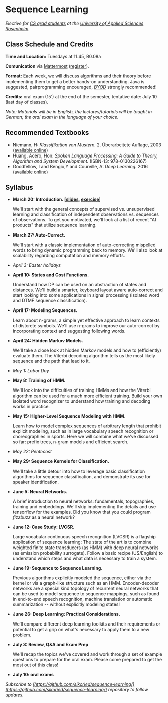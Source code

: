 # Sequence Learning


_Elective for [CS grad students](https://www.fh-rosenheim.de/technik/informatik-mathematik/informatik-master/) at the [University of Applied Sciences Rosenheim](https://www.fh-rosenheim.de)._


## Class Schedule and Credits

**Time and Location:** Tuesdays at 11.45, B0.08a

**Comunication** via [Mattermost](https://inf-mattermost.fh-rosenheim.de/sl-2018/channels/town-square) ([register](https://inf-mattermost.fh-rosenheim.de/signup_user_complete/?id=c9txudhce7bdxni5uxfrzxqm5r)).

**Format:** Each week, we will discuss algorithms and their theory before implementing them to get a better hands-on understanding.
Java is suggested, pairprogramming encouraged, [_BYOD_](https://en.wikipedia.org/wiki/Bring_your_own_device) strongly recommended!

**Credits:** oral exam (15') at the end of the semester, tentative date: July 10 (last day of classes).

_Note: Materials will be in English, the lectures/tutorials will be taught in German; the oral exam in the language of your choice._


## Recommended Textbooks

- Niemann, H: _Klassifikation von Mustern._ 2. Überarbeitete Auflage, 2003 ([available online](https://www5.cs.fau.de/fileadmin/Persons/NiemannHeinrich/klassifikation-von-mustern/m00-www.pdf))
- Huang, Acero, Hon: _Spoken Language Processing: A Guide to Theory, Algorithm and System Development._ (ISBN-13: 978-0130226167)
- Goodfellow, I and Bengio,Y and Courville, A: _Deep Learning._ 2016 ([available online](http://www.deeplearningbook.org/))



## Syllabus

- **March 20: Introduction. [[slides](00/introduction/), [exercise](00/exercise/)]**
	
	We'll start with the general concepts of supervised vs. unsupervised learning and classification of independent observations vs. sequences of observations.
	To get you motivated, we'll look at a list of recent "AI products" that utilize sequence learning.

- **March 27: Auto-Correct.**
	
	We'll start with a classic implementation of auto-correcting mispelled words to bring dynamic programming back to memory.
	We'll also look at scalability regarding computation and memory efforts.

- _April 3: Easter holidays_

- **April 10: States and Cost Functions.**
	
	Understand how DP can be used on an abstraction of states and distances.
	We'll build a smarter, keyboard layout aware auto-correct and start looking into some applications in signal processing (isolated word and DTMF sequence classification).

- **April 17: Modeling Sequences.**
	
	Learn about n-grams, a simple yet effective approach to learn contexts of distcrete symbols.
	We'll use n-grams to improve our auto-correct by incorporating context and suggesting following words.

- **April 24: Hidden Markov Models.**
	
	We'll take a close look at hidden Markov models and how to (efficiently) evaluate them.
	The Viterbi decoding algorithm tells us the most likely sequence and the path that lead to it.

- _May 1: Labor Day_

- **May 8: Training of HMM.**
	
	We'll look into the difficulties of training HMMs and how the Viterbi algorithm can be used for a much more efficient training.
	Build your own isolated word recognizer to understand how training and decoding works in practice.

- **May 15: Higher-Level Sequence Modeling with HMM.**
	
	Learn how to model complex sequences of arbitrary length that prohibit explicit modeling, such as in large vocabulary speech recognition or choreographies in sports.
	Here we will combine what we've discussed so far: prefix trees, n-gram models and efficient search.

- _May 22: Pentecost_

- **May 29: Sequence Kernels for Classification.**
	
	We'll take a little detour into how to leverage basic classification algorithms for sequence classification, and demonstrate its use for speaker identification.

- **June 5: Neural Networks.**
	
	A brief introduction to neural networks: fundamentals, topographies, training and embeddings.
	We'll skip implementing the details and use tensorflow for the examples. Did you know that you could program _fizzbuzz_ as a neural network?

- **June 12: Case Study: LVCSR.**
	
	Large vocabular continuous speech recognition (LVCSR) is a flagship application of sequence learning: The state of the art is to combine weighted finite state transducers (as HMM) with deep neural networks (as emission probability surrogate).
	Follow a basic recipe (US/English) to understand which steps and what data is necessary to train a system.

- **June 19: Sequence to Sequence Learning.**
	
	Previous algorithms explicitly modeled the sequence, either via the kernel or via a graph-like structure such as an HMM.
	Encoder-decoder networks are a special kind topology of recurrent neural networks that can be used to model sequence to sequence mappings, such as found in end-to-end speech recognition, machine translation or automatic summarization -- without explicitly modeling states!

- **June 26: Deep Learning: Practical Considerations.**
	
	We'll compare different deep learning toolkits and their requirements or potential to get a grip on what's necessary to apply them to a new problem.

- **July 3: Review, Q&A and Exam Prep**
	
	We'll recap the topics we've covered and work through a set of example questions to prepare for the oral exam.
	Please come prepared to get the most out of this class!

- **July 10: oral exams**


_Subscribe to [https://github.com/sikoried/sequence-learning/](https://github.com/sikoried/sequence-learning/) repository to follow updates._
